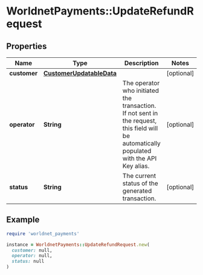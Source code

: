 # WorldnetPayments::UpdateRefundRequest

## Properties

| Name | Type | Description | Notes |
| ---- | ---- | ----------- | ----- |
| **customer** | [**CustomerUpdatableData**](CustomerUpdatableData.md) |  | [optional] |
| **operator** | **String** | The operator who initiated the transaction. If not sent in the request, this field will be automatically populated with the API Key alias. | [optional] |
| **status** | **String** | The current status of the generated transaction. | [optional] |

## Example

```ruby
require 'worldnet_payments'

instance = WorldnetPayments::UpdateRefundRequest.new(
  customer: null,
  operator: null,
  status: null
)
```


